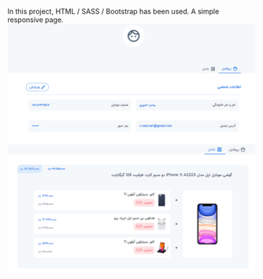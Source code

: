 In this project, HTML / SASS / Bootstrap has been used.
A simple responsive page.
![preview 1](assets/1.PNG)
![preview 2](assets/2.PNG)
